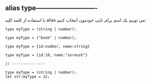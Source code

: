 ## alias type—————————-

با استفاده از کلمه کلید alias می تونیم یک اسم برای تایپ خودمون انتخاب کنیم:

```tsx
type myType = (string | number); 

type myType = ("book" | number); 

type myType = {id:number, name:string}

type myType = {id:10, name:"soroush"}

// ---------------

type myType = (string | number);
let str:myType = 12;
```

